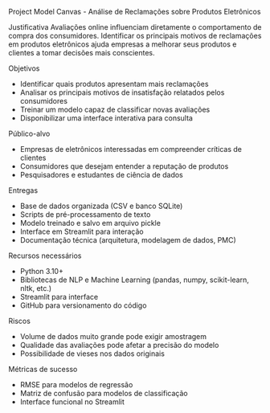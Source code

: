 Project Model Canvas - Análise de Reclamações sobre Produtos Eletrônicos

Justificativa
Avaliações online influenciam diretamente o comportamento de compra dos consumidores. Identificar os principais motivos de reclamações em produtos eletrônicos ajuda empresas a melhorar seus produtos e clientes a tomar decisões mais conscientes.

Objetivos
- Identificar quais produtos apresentam mais reclamações
- Analisar os principais motivos de insatisfação relatados pelos consumidores
- Treinar um modelo capaz de classificar novas avaliações
- Disponibilizar uma interface interativa para consulta

Público-alvo
- Empresas de eletrônicos interessadas em compreender críticas de clientes
- Consumidores que desejam entender a reputação de produtos
- Pesquisadores e estudantes de ciência de dados

Entregas
- Base de dados organizada (CSV e banco SQLite)
- Scripts de pré-processamento de texto
- Modelo treinado e salvo em arquivo pickle
- Interface em Streamlit para interação
- Documentação técnica (arquitetura, modelagem de dados, PMC)

Recursos necessários
- Python 3.10+
- Bibliotecas de NLP e Machine Learning (pandas, numpy, scikit-learn, nltk, etc.)
- Streamlit para interface
- GitHub para versionamento do código

Riscos
- Volume de dados muito grande pode exigir amostragem
- Qualidade das avaliações pode afetar a precisão do modelo
- Possibilidade de vieses nos dados originais

Métricas de sucesso
- RMSE para modelos de regressão
- Matriz de confusão para modelos de classificação
- Interface funcional no Streamlit
